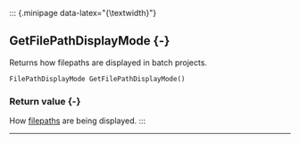::: {.minipage data-latex="{\textwidth}"}
## GetFilePathDisplayMode {-}

Returns how filepaths are displayed in batch projects.

```{sql}
FilePathDisplayMode GetFilePathDisplayMode()
```

### Return value {-}

How [filepaths](#filepathdisplaymode) are being displayed.
:::

***

